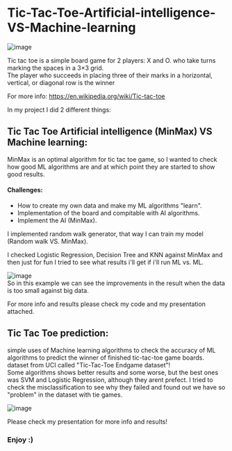 # Tic-Tac-Toe-Artificial-intelligence-VS-Machine-learning
![image](https://user-images.githubusercontent.com/57837594/157888391-8d10a88a-1896-4090-95aa-5877b98150a5.png) <br />

Tic tac toe is a simple board game for 2 players:  X and O. who take turns marking the spaces in a 3×3 grid.<br />
The player who succeeds in placing three of their marks in a horizontal, vertical, or diagonal row is the winner

For more info: https://en.wikipedia.org/wiki/Tic-tac-toe

In my project I did 2 different things:
## Tic Tac Toe Artificial intelligence (MinMax) VS Machine learning:
MinMax is an optimal algorithm for tic tac toe game, so I wanted to check how good ML algorithms are and at which point they are started to show good results.<br />
#### Challenges:
* How to create my own data and make my ML algorithms "learn".
* Implementation of the board and compitable with AI algorithms.
* Implement the AI (MinMax).<br />

I implemented random walk generator, that way I can train my model (Random walk VS. MinMax).

I checked Logistic Regression, Decision Tree and KNN against MinMax and then just for fun I tried to see what results i'll get if i'll run ML vs. ML.<br />

![image](https://user-images.githubusercontent.com/57837594/157890557-97f231d5-77ec-4095-bb41-61c1a2f8da20.png)
<br />
So in this example we can see the improvements in the result when the data is too small against big data.

For more info and results please check my code and my presentation attached.
## Tic Tac Toe prediction:
simple uses of Machine learning algorithms to check the accuracy of ML algorithms to predict the winner of finished tic-tac-toe game boards.
dataset from UCI called "Tic-Tac-Toe Endgame dataset"! <br />
Some algorithms shows better results and some worse, but the best ones was SVM and Logistic Regression, although they arent prefect.
I tried to check the misclassification to see why they failed and found out we have so "problem" in the dataset with tie games.

![image](https://user-images.githubusercontent.com/57837594/157891523-bec654e8-a30a-4b57-ba82-23f69212d536.png)


Please check my presentation for more info and results!

### Enjoy :)

